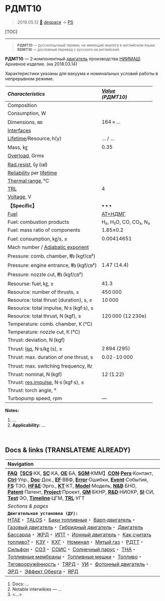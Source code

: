 # РДМТ10
> 2019.05.12 [🚀](../index/index.md) [despace](index.md) → [PS](ps.md)

[TOC]

---

> <small>**РДМТ10** — русскоязычный термин, не имеющий аналога в английском языке. **RDMT10** — дословный перевод с русского на английский.</small>

**РДМТ10** — 2‑компонентный [двигатель](ps.md) производства [НИИМАШ](zz_niimash.md).  
Архивное изделие. (на 2018.03.14)

Характеристики указаны для вакуума и номинальных условий работы в непрерывном режиме.

|*Characteristics*|*[Value](si.md)<br> (РДМТ10)*|
|:--|:--|
|Composition| |
|Consumption, W| |
|Dimensions, ㎜|164 × …|
|[Interfaces](interface.md)| |
|[Lifetime](lifetime.md)/Resource, h(y)|… / …|
|Mass, ㎏|0.35|
|[Overload](vibration.md), Grms| |
|[Rad.resist](ion_rad.md), ㏉ (㎭)| |
|[Reliability](qm.md) per [lifetime](lifetime.md)| |
|[Thermal range](tcs.md), ℃| |
|[TRL](trl.md)|4|
|[Voltage](voltage.md), V| |
|**【Specific】**|• • •|
|[Fuel](fuel.md)|[АТ+НДМГ](at_plus.md)|
|Fuel: combustion products|H₂, H₂O, CO, CO₂, N₂|
|Fuel: mass ratio of components|1.85±0.2|
|Fuel: consumption, ㎏/s, ≤|0.00414651|
|Mach number / [Adiabatic exponent](heat_cr.md)| |
|Pressure: comb. chamber, ㎫ (kgf/㎝²)| |
|Pressure: engine entrance, ㎫ (kgf/㎝²)|1.47 (14.4)|
|Pressure: nozzle cut, ㎫ (kgf/㎝²)| |
|Resourse: fuel, ㎏, ≥|41.3|
|Resource: number of thrusts, ≥|450 000|
|Resource: total thrust (duration), s, ≥|10 000|
|Resource: total impulse, N·s (kgf·s), ≥| |
|Resource: total thrust, N (kgf), ≥|120 000 (12 230е)|
|Temperature: comb. chamber, К (℃)| |
|Temperature: nozzle cut, К (℃)| |
|Thrust: deviation, N (kgf)| |
|Thrust: [Isp](isp.md), N·s/㎏ (s), ≥|2 894 (295)|
|Thrust: max. duration of one thrust, s|0.02 ‑ 10 000|
|Thrust: max. switching frequency, ㎐| |
|Thrust: nominal, N (kgf)|12 (1.22)|
|Thrust: [res.impulse](ing.md), N·s (kgf·s), ≤| |
|Thrust: torch angle, °| |
|Turbopump speed, rpm|—|

**Notes:**

   1. …
   1. **Applicability:** …



<p style="page-break-after:always"> </p>

## Docs & links (TRANSLATEME ALREADY)
|Navigation|
|:--|
|**[FAQ](faq.md)**【**[SCS](scs.md)**·КК, **[SC](sc.md)**·КА, **[OE](oe.md)**·БА, **[SGM](sgm.md)**·КММ】**[CON](contact.md)·[Pers](person.md)**·Контакт, **[Ctrl](control.md)**·Упр., **[Doc](doc.md)**·Док., **[EF](ef.md)**·ВВФ, **[Error](error.md)**·Ошибки, **[Event](event.md)**·События, **[FS](fs.md)**·ТЭО, **[HF&E](hfe.md)**·Эрго., **[KT](kt.md)**·КТ, **[Model](model.md)**·Модель, **[N&B](nnb.md)**·БНО, **[Patent](патент.md)**·Патент, **[Project](project.md)**·Проект, **[QM](qm.md)**·БКНР, **[R&D](rnd.md)**·НИОКР, **[SI](si.md)**·СИ, **[Test](test.md)**·ЭО, **[Timeline](timeline.md)**·ЦГМ, **[TRL](trl.md)**·УГТ|
|*Sections & pages*|
|**`Двигательная установка (ДУ):`**<br> [HTAE](htae.md)・ [TALOS](talos.md)・ [Баки топливные](fuel_tank.md)・ [Варп‑двигатель](warp_drive.md)・ [Газовый двигатель](cgt.md)・ [Гибридный двигатель](гбрд.md)・ [Двигатель Бассарда](bussard_ramjet.md)・ [ЖРД](lpr.md)・ [ИПТ](ing.md)・ [Ионный двигатель](иод.md)・ [Как считать топливо?](si.md)・ [КЗУ](cinu.md)・ [КХГ](cgs.md)・ [Номинал](nominal.md)・ [Мятый газ](exhsteam.md)・ [РДТТ](spr.md)・ [Сильфон](сильфон.md)・ [СОЗ](соз.md)・ [СОИС](соис.md)・ [Солнечный парус](солнечный_парус.md)・ [ТНА](turbopump.md)・ [Топливные мембраны](топливные_мембраны.md)・ [Топливные мешки](топливные_мешки.md)・ [Топливо](fuel.md)・ [Тяговооружённость](ttwr.md)・ [ТЯРД](тярд.md)・ [УИ](isp.md)・ [Фотонный двигатель](фотонный_двигатель.md)・ [ЭРД](epsp.md)・ [Эффект Оберта](oberth_eff.md)・ [ЯРД](ntr.md)|

   1. Docs: …
   1. Notable interwikies — …
   1. <…>

